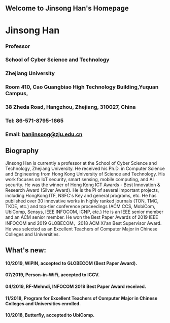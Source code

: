 ## Welcome to Jinsong Han's Homepage
# Jinsong Han
### Professor
### School of Cyber Science and Technology
### Zhejiang University
### Room 410, Cao Guangbiao High Technology Building,Yuquan Campus, 
### 38 Zheda Road, Hangzhou, Zhejiang, 310027, China
### Tel: 86-571-8795-1665
### Email: hanjinsong@zju.edu.cn

## Biography
Jinsong Han is currently a professor at the School of Cyber Science and Technology, Zhejiang University. He received his Ph.D. in Computer Science and Engineering from Hong Kong University of Science and Technology. His work focuses on IoT security, smart sensing, mobile computing, and AI security. He was the winner of Hong Kong ICT Awards - Best Innovation & Research Award (Silver Award). He is the PI of several important projects, including HongKong ITF, NSFC's Key and general programs, etc. He has published over 30 innovative works in highly ranked journals (TON, TMC, TKDE, etc.) and top-tier conference proceedings (ACM CCS, MobiCom, UbiComp, Sensys, IEEE INFOCOM, ICNP, etc.) He is an IEEE senior member and an ACM senior member. He won the Best Paper Awards of 2019 IEEE INFOCOM and 2019 GLOBECOM，2018 ACM Xi'an Best Supervisor Award. He was selected as an Excellent Teachers of Computer Major in Chinese Colleges and Universities.

## What's new:
#### 10/2019,  WiPIN, accepted to GLOBECOM (Best Paper Award).
#### 07/2019,  Person-in-WiFi, accepted to ICCV.
#### 04/2019,  RF-Mehndi, INFOCOM 2019 Best Paper Award received.
#### 11/2018,  Program for Excellent Teachers of Computer Major in Chinese Colleges and Universities enrolled. 
#### 10/2018,  Butterfly, accepted to UbiComp.




